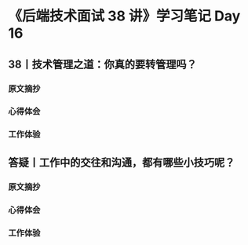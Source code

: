 # 《后端技术面试 38 讲》学习笔记 Day 16

## 38丨技术管理之道：你真的要转管理吗？

### 原文摘抄

### 心得体会


### 工作体验

## 答疑丨工作中的交往和沟通，都有哪些小技巧呢？

### 原文摘抄

### 心得体会


### 工作体验
